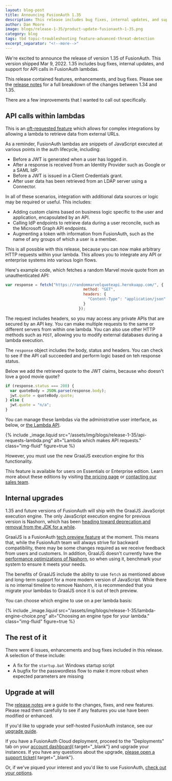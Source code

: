 ```yaml
---
layout: blog-post
title: Announcing FusionAuth 1.35
description: This release includes bug fixes, internal updates, and support for API calls in FusionAuth lambdas.
author: Dan Moore
image: blogs/release-1-35/product-update-fusionauth-1-35.png
category: blog
tags: tbd topic-troubleshooting feature-advanced-threat-detection
excerpt_separator: "<!--more-->"
---
```


We're excited to announce the release of version 1.35 of FusionAuth. This version shipped Mar 9, 2022. 1.35 includes bug fixes, internal updates, and support for API calls in FusionAuth lambdas.

<!--more-->

This release contained features, enhancements, and bug fixes. Please see the [release notes](/docs/v1/tech/release-notes#version-1-35-0) for a full breakdown of the changes between 1.34 and 1.35. 

There are a few improvements that I wanted to call out specifically.

## API calls within lambdas

This is an [oft-requested feature](https://github.com/FusionAuth/fusionauth-issues/issues/267) which allows for complex integrations by allowing a lambda to retrieve data from external URLs.

As a reminder, FusionAuth lambdas are snippets of JavaScript executed at various points in the auth lifecycle, including:

* Before a JWT is generated when a user has logged in.
* After a response is received from an Identity Provider such as Google or a SAML IdP.
* Before a JWT is issued in a Client Credentials grant.
* After user data has been retrieved from an LDAP server using a Connector.

In all of these scenarios, integration with additional data sources or logic may be required or useful. This includes:

* Adding custom claims based on business logic specific to the user and application, encapsulated by an API.
* Calling IdP endpoints to retrieve data during a user reconcile, such as the Microsoft Graph API endpoints.
* Augmenting a token with information from FusionAuth, such as the name of any groups of which a user is a member.

This is all possible with this release, because you can now make arbitrary HTTP requests within your lambda. This allows you to integrate any API or enterprise systems into various login flows.

Here's example code, which fetches a random Marvel movie quote from an unauthenticated API:

```javascript
var response = fetch("https://randommarvelquoteapi.herokuapp.com/", {
                                  method: "GET",
                                  headers: {
                                    "Content-Type": "application/json"
                                  }
                                });
```

The request includes headers, so you may access any private APIs that are secured by an API key. You can make multiple requests to the same or different servers from within one lambda. You can also use other HTTP methods such as `POST`, allowing you to modify external databases during a lambda execution.

The `response` object includes the body, status and headers. You can check to see if the API call succeeded and perform logic based on teh response status. 

Below we add the retrieved quote to the JWT claims, because who doesn't love a good movie quote?

```javascript
if (response.status === 200) {
  var quoteBody = JSON.parse(response.body);
  jwt.quote = quoteBody.quote;
} else {
  jwt.quote = "n/a";
}
```

You can manage these lambdas via the administrative user interface, as below, or [the Lambda API](/docs/v1/tech/apis/lambdas).

{% include _image.liquid src="/assets/img/blogs/release-1-35/api-requests-lambda.png" alt="Lambda which makes API requests." class="img-fluid" figure=true %}

However, you must use the new GraalJS execution engine for this functionality.

This feature is available for users on Essentials or Enterprise edition. Learn more about these editions by visiting [the pricing page](/pricing) or [contacting our sales team](/contact).

## Internal upgrades

1.35 and future versions of FusionAuth will ship with the GraalJS JavaScript execution engine. The only JavaScript execution engine for previous version is Nashorn, which has been [heading toward deprecation and removal from the JDK for a while](https://openjdk.java.net/jeps/335).

GraalJS is a FusionAuth [tech preview feature](/docs/v1/tech/core-concepts/roadmap#tech-preview-features) at the moment. This means that, while the FusionAuth team will always strive for backward compatibility, there may be some changes required as we receive feedback from users and customers. In addition, GraalJS doesn't currently have the [performance optimizations of Nashorn](https://github.com/FusionAuth/fusionauth-issues/issues/571#issuecomment-1061614065), so when using it, benchmark your system to ensure it meets your needs.

The benefits of GraalJS include the ability to use `fetch` as mentioned above and long-term support for a more modern version of JavaScript. While there is no internal timeline to remove Nashorn, it is recommended that you migrate your lambdas to GraalJS once it is out of tech preview.

You can choose which engine to use on a per lambda basis:

{% include _image.liquid src="/assets/img/blogs/release-1-35/lambda-engine-choice.png" alt="Choosing an engine type for your lambda." class="img-fluid" figure=true %}

## The rest of it

There were 6 issues, enhancements and bug fixes included in this release. A selection of these include:

* A fix for the `startup.bat` Windows startup script
* A bugfix for the passwordless flow to make it more robust when expected parameters are missing

## Upgrade at will

The [release notes](/docs/v1/tech/release-notes#version-1-35-0) are a guide to the changes, fixes, and new features. Please read them carefully to see if any features you use have been modified or enhanced.

If you'd like to upgrade your self-hosted FusionAuth instance, see our [upgrade guide](/docs/v1/tech/admin-guide/upgrade). 

If you have a FusionAuth Cloud deployment, proceed to the "Deployments" tab on your [account dashboard](https://account.fusionauth.io/account/deployment/){:target="_blank"} and upgrade your instances. If you have any questions about the upgrade, [please open a support ticket](https://account.fusionauth.io/account/support/){:target="_blank"}.

Or, if we've piqued your interest and you'd like to use FusionAuth, [check out your options](/pricing).
